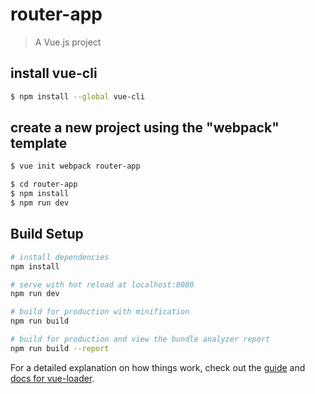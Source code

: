 # router-app

> A Vue.js project

## install vue-cli

``` bash
$ npm install --global vue-cli
```

## create a new project using the "webpack" template

``` bash
$ vue init webpack router-app

$ cd router-app
$ npm install
$ npm run dev
```

## Build Setup

``` bash
# install dependencies
npm install

# serve with hot reload at localhost:8080
npm run dev

# build for production with minification
npm run build

# build for production and view the bundle analyzer report
npm run build --report
```

For a detailed explanation on how things work, check out the [guide](http://vuejs-templates.github.io/webpack/) and [docs for vue-loader](http://vuejs.github.io/vue-loader).
